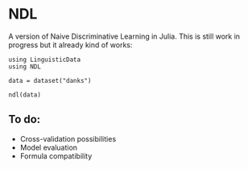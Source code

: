 # NDL

A version of Naive Discriminative Learning in Julia. This is still work in progress but it already kind of works:

```
using LinguisticData
using NDL

data = dataset("danks")

ndl(data)
```

## To do:

* Cross-validation possibilities
* Model evaluation
* Formula compatibility
